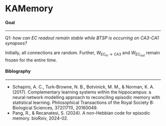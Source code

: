 # KAMemory

#### Goal
---
Q1: *how can EC readout remain stable while BTSP is occurring on CA3-CA1 synapses?*



Initially, all connections are random. Further, $W_{\text{EC}_{\text{in}}\to \text{CA3}}$ and $W_{\text{EC}_{\text{out}}}$ remain frozen for the entire time.



#### Biblography
---
- Schapiro, A. C., Turk-Browne, N. B., Botvinick, M. M., & Norman, K. A. (2017). Complementary learning systems within the hippocampus: a neural network modelling approach to reconciling episodic memory with statistical learning. Philosophical Transactions of the Royal Society B: Biological Sciences, 372(1711), 20160049.
- Pang, R., & Recanatesi, S. (2024). A non-Hebbian code for episodic memory. bioRxiv, 2024-02.


